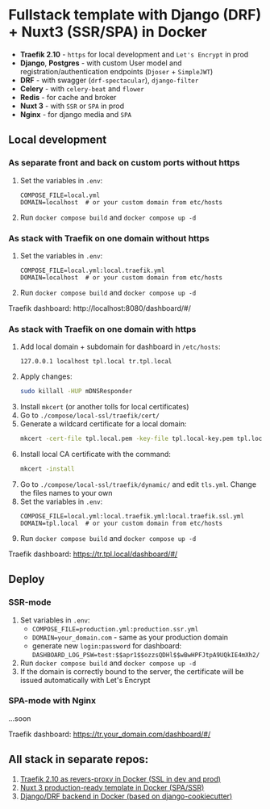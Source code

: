 # Fullstack template with Django (DRF) + Nuxt3 (SSR/SPA) in Docker

- **Traefik 2.10** - `https` for local development and `Let's Encrypt` in prod
- **Django**, **Postgres** - with custom User model and registration/authentication endpoints (`Djoser` + `SimpleJWT`)
- **DRF** - with swagger (`drf-spectacular`), `django-filter`
- **Celery** - with `celery-beat` and `flower`
- **Redis** - for cache and broker
- **Nuxt 3** - with `SSR` or `SPA` in prod
- **Nginx** - for django media and `SPA`


## Local development

### As separate front and back on custom ports without https

1. Set the variables in `.env`:
    ```env
    COMPOSE_FILE=local.yml
    DOMAIN=localhost  # or your custom domain from etc/hosts
    ```
1. Run `docker compose build` and `docker compose up -d`


### As stack with Traefik on one domain without https

1. Set the variables in `.env`:
    ```env
    COMPOSE_FILE=local.yml:local.traefik.yml
    DOMAIN=localhost  # or your custom domain from etc/hosts
    ```
1. Run `docker compose build` and `docker compose up -d`

Traefik dashboard: http://localhost:8080/dashboard/#/

### As stack with Traefik on one domain with https

1. Add local domain + subdomain for dashboard in `/etc/hosts`:
    ```vim
    127.0.0.1 localhost tpl.local tr.tpl.local
    ```
1. Apply changes:
    ```bash
    sudo killall -HUP mDNSResponder
    ```
1. Install `mkcert` (or another tolls for local certificates)
1. Go to `./compose/local-ssl/traefik/cert/`
1. Generate a wildcard certificate for a local domain:
    ```bash
    mkcert -cert-file tpl.local.pem -key-file tpl.local-key.pem tpl.local "*.tpl.local"  # * for wildcard
    ```
1. Install local CA certificate with the command:
    ```bash
    mkcert -install
    ```
1. Go to `./compose/local-ssl/traefik/dynamic/` and edit `tls.yml`. Change the files names to your own
1. Set the variables in `.env`:
    ```env
    COMPOSE_FILE=local.yml:local.traefik.yml:local.traefik.ssl.yml
    DOMAIN=tpl.local  # or your custom domain from etc/hosts
    ```
1. Run `docker compose build` and `docker compose up -d`

Traefik dashboard: https://tr.tpl.local/dashboard/#/

## Deploy

### SSR-mode

1. Set variables in `.env`:
    - `COMPOSE_FILE=production.yml:production.ssr.yml`
    - `DOMAIN=your_domain.com` - same as your production domain
    - generate new `login:password` for dashboard: `DASHBOARD_LOG_PSW=test:$$apr1$$ozzsQDHl$$wBwHPFJtpA9UQkIE4mXh2/`
1. Run `docker compose build` and `docker compose up -d`
1. If the domain is correctly bound to the server, the certificate will be issued automatically with Let's Encrypt

### SPA-mode with Nginx

...soon

Traefik dashboard: https://tr.your_domain.com/dashboard/#/


## All stack in separate repos:

1. [Traefik 2.10 as revers-proxy in Docker (SSL in dev and prod)](https://github.com/baikov/tpl-traefik)
2. [Nuxt 3 production-ready template in Docker (SPA/SSR)](https://github.com/baikov/tpl-nuxt3)
3. [Django/DRF backend in Docker (based on django-cookiecutter)](https://github.com/baikov/drf-tpl)
